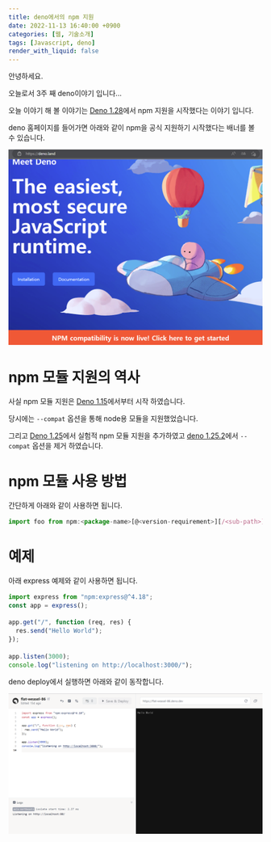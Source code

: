 ```yaml
---
title: deno에서의 npm 지원
date: 2022-11-13 16:40:00 +0900
categories: [웹, 기술소개]
tags: [Javascript, deno]
render_with_liquid: false
---
```


안녕하세요.

오늘로서 3주 째 deno이야기 입니다...

오늘 이야기 해 볼 이야기는 [Deno 1.28](https://deno.com/blog/v1.28)에서 npm 지원을 시작했다는 이야기 입니다.

deno 홈페이지를 들어가면 아래와 같이 npm을 공식 지원하기 시작했다는 배너를 볼 수 있습니다.

![deno site](/assets/img/2022-11-13-deno%EC%97%90%EC%84%9C-npm-%EC%A7%80%EC%9B%90/deno%20site.png)

# npm 모듈 지원의 역사

사실 npm 모듈 지원은 [Deno 1.15](https://deno.com/blog/v1.15)에서부터 시작 하였습니다.

당시에는 ```--compat``` 옵션을 통해 node용 모듈을 지원했었습니다.

그리고 [Deno 1.25](https://deno.com/blog/v1.25)에서 실험적 npm 모듈 지원을 추가하였고 [deno 1.25.2](https://deno.com/blog/v1.25.2)에서 ```--compat``` 옵션을 제거 하였습니다.

# npm 모듈 사용 방법

간단하게 아래와 같이 사용하면 됩니다.

```javascript
import foo from npm:<package-name>[@<version-requirement>][/<sub-path>]
```

# 예제

아래 express 예제와 같이 사용하면 됩니다.

``` typescript
import express from "npm:express@^4.18";
const app = express();

app.get("/", function (req, res) {
  res.send("Hello World");
});

app.listen(3000);
console.log("listening on http://localhost:3000/");
```

deno deploy에서 실행하면 아래와 같이 동작합니다.

![express demo](/assets/img/2022-11-13-deno%EC%97%90%EC%84%9C-npm-%EC%A7%80%EC%9B%90/express%20demo.png)